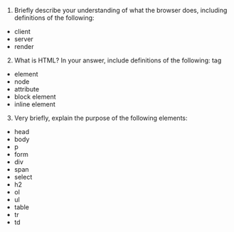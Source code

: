 1. Briefly describe your understanding of what the browser does, including definitions of the following:
* client
* server
* render
2. What is HTML? In your answer, include definitions of the following: 
tag
* element
* node
* attribute
* block element
* inline element
3. Very briefly, explain the purpose of the following elements: 
* head
* body
* p
* form
* div
* span
* select
* h2
* ol
* ul
* table
* tr
* td